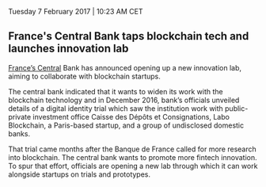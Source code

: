 Tuesday 7 February 2017 | 10:23 AM CET

## France's Central Bank taps blockchain tech and launches innovation lab ##


[France’s Central](https://www.banque-france.fr/en) Bank has announced opening up a new innovation lab, aiming to collaborate with blockchain startups.

The central bank indicated that it wants to widen its work with the blockchain technology and in December 2016, bank’s officials unveiled details of a digital identity trial which saw the institution work with public-private investment office Caisse des Dépôts et Consignations, Labo Blockchain, a Paris-based startup, and a group of undisclosed domestic banks.

That trial came months after the Banque de France called for more research into blockchain. The central bank wants to promote more fintech innovation. To spur that effort, officials are opening a new lab through which it can work alongside startups on trials and prototypes.
